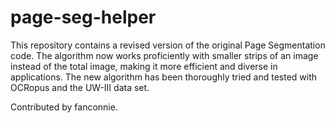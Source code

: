 page-seg-helper
================

This repository contains a revised version of the original Page Segmentation code. The algorithm now works proficiently with smaller strips of an image instead of the total image, making it more efficient and diverse in applications. The new algorithm has been thoroughly tried and tested with OCRopus and the UW-III data set.

Contributed by fanconnie.